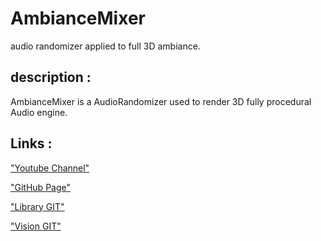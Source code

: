 # AmbianceMixer
audio randomizer applied to full 3D ambiance.

## description :

AmbianceMixer is a AudioRandomizer used to render 3D fully procedural Audio engine.

## Links :
["Youtube Channel"](https://www.youtube.com/channel/UC-_DDdI316_BYs7HlO260OA)

["GitHub Page"](https://github.com/Light974-M)

["Library GIT"](https://github.com/Light974-M/UnityPersonalDataBank)

["Vision GIT"](https://github.com/Light974-M/UnityPersonalDataBank/tree/main/Sound/AmbianceMixer)